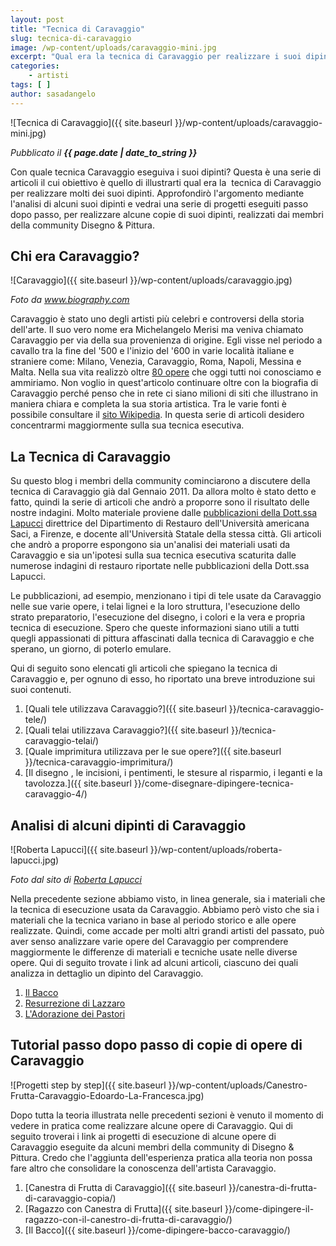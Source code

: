 ```yaml
---
layout: post
title: "Tecnica di Caravaggio"
slug: tecnica-di-caravaggio
image: /wp-content/uploads/caravaggio-mini.jpg
excerpt: "Qual era la tecnica di Caravaggio per realizzare i suoi dipinti? Questa serie di articoli ti spiegherà come Caravaggio realizzò i suoi dipinti."
categories:
    - artisti
tags: [ ]
author: sasadangelo
---
```


![Tecnica di Caravaggio]({{ site.baseurl }}/wp-content/uploads/caravaggio-mini.jpg)

_Pubblicato il **{{ page.date | date_to_string }}**_

Con quale tecnica Caravaggio eseguiva i suoi dipinti? Questa è una serie di articoli il cui obiettivo è quello di illustrarti qual era la  tecnica di Caravaggio per realizzare molti dei suoi dipinti. Approfondirò l'argomento mediante l'analisi di alcuni suoi dipinti e vedrai una serie di progetti eseguiti passo dopo passo, per realizzare alcune copie di suoi dipinti, realizzati dai membri della community Disegno & Pittura.

## Chi era Caravaggio?

![Caravaggio]({{ site.baseurl }}/wp-content/uploads/caravaggio.jpg)

_Foto da www.biography.com_

Caravaggio è stato uno degli artisti più celebri e controversi della storia dell'arte. Il suo vero nome era Michelangelo Merisi ma veniva chiamato Caravaggio per via della sua provenienza di origine. Egli visse nel periodo a cavallo tra la fine del '500 e l'inizio del '600 in varie località italiane e straniere come: Milano, Venezia, Caravaggio, Roma, Napoli, Messina e Malta. Nella sua vita realizzò oltre [80 opere](https://it.wikipedia.org/wiki/Opere_di_Caravaggio) che oggi tutti noi conosciamo e ammiriamo. Non voglio in quest'articolo continuare oltre con la biografia di Caravaggio perché penso che in rete ci siano milioni di siti che illustrano in maniera chiara e completa la sua storia artistica. Tra le varie fonti è possibile consultare il [sito Wikipedia](https://it.wikipedia.org/wiki/Michelangelo_Merisi_da_Caravaggio). In questa serie di articoli desidero concentrarmi maggiormente sulla sua tecnica esecutiva.

## La Tecnica di Caravaggio

Su questo blog i membri della community cominciarono a discutere della tecnica di Caravaggio già dal Gennaio 2011. Da allora molto è stato detto e fatto, quindi la serie di articoli che andrò a proporre sono il risultato delle nostre indagini. Molto materiale proviene dalle [pubblicazioni della Dott.ssa Lapucci](http://www.robertalapucci.com/pdf.html) direttrice del Dipartimento di Restauro dell'Università americana Saci, a Firenze, e docente all'Università Statale della stessa città. Gli articoli che andrò a proporre espongono sia un'analisi dei materiali usati da Caravaggio e sia un'ipotesi sulla sua tecnica esecutiva scaturita dalle numerose indagini di restauro riportate nelle pubblicazioni della Dott.ssa Lapucci.

Le pubblicazioni, ad esempio, menzionano i tipi di tele usate da Caravaggio nelle sue varie opere, i telai lignei e la loro struttura, l'esecuzione dello strato preparatorio, l'esecuzione del disegno, i colori e la vera e propria tecnica di esecuzione. Spero che queste informazioni siano utili a tutti quegli appassionati di pittura affascinati dalla tecnica di Caravaggio e che sperano, un giorno, di poterlo emulare.

Qui di seguito sono elencati gli articoli che spiegano la tecnica di Caravaggio e, per ognuno di esso, ho riportato una breve introduzione sui suoi contenuti.

1. [Quali tele utilizzava Caravaggio?]({{ site.baseurl }}/tecnica-caravaggio-tele/)
2. [Quali telai utilizzava Caravaggio?]({{ site.baseurl }}/tecnica-caravaggio-telai/)
3. [Quale imprimitura utilizzava per le sue opere?]({{ site.baseurl }}/tecnica-caravaggio-imprimitura/)
4. [Il disegno , le incisioni, i pentimenti, le stesure al risparmio, i leganti e la tavolozza.]({{ site.baseurl }}/come-disegnare-dipingere-tecnica-caravaggio-4/)

## Analisi di alcuni dipinti di Caravaggio

![Roberta Lapucci]({{ site.baseurl }}/wp-content/uploads/roberta-lapucci.jpg)

_Foto dal sito di [Roberta Lapucci](http://www.robertalapucci.com/)_

Nella precedente sezione abbiamo visto, in linea generale, sia i materiali che la tecnica di esecuzione usata da Caravaggio. Abbiamo però visto che sia i materiali che la tecnica variano in base al periodo storico e alle opere realizzate. Quindi, come accade per molti altri grandi artisti del passato, può aver senso analizzare varie opere del Caravaggio per comprendere maggiormente le differenze di materiali e tecniche usate nelle diverse opere. Qui di seguito trovate i link ad alcuni articoli, ciascuno dei quali analizza in dettaglio un dipinto del Caravaggio.

1. [Il Bacco](http://www.robertalapucci.com/pdf/2009.pdf)
2. [Resurrezione di Lazzaro](http://www.robertalapucci.com/pdf/1994.pdf)
3. [L'Adorazione dei Pastori](http://www.robertalapucci.com/pdf/1994.pdf)

## Tutorial passo dopo passo di copie di opere di Caravaggio

![Progetti step by step]({{ site.baseurl }}/wp-content/uploads/Canestro-Frutta-Caravaggio-Edoardo-La-Francesca.jpg)

Dopo tutta la teoria illustrata nelle precedenti sezioni è venuto il momento di vedere in pratica come realizzare alcune opere di Caravaggio. Qui di seguito troverai i link ai progetti di esecuzione di alcune opere di Caravaggio eseguite da alcuni membri della community di Disegno & Pittura. Credo che l'aggiunta dell'esperienza pratica alla teoria non possa fare altro che consolidare la conoscenza dell'artista Caravaggio.

1. [Canestra di Frutta di Caravaggio]({{ site.baseurl }}/canestra-di-frutta-di-caravaggio-copia/)
2. [Ragazzo con Canestra di Frutta]({{ site.baseurl }}/come-dipingere-il-ragazzo-con-il-canestro-di-frutta-di-caravaggio/)
3. [Il Bacco]({{ site.baseurl }}/come-dipingere-bacco-caravaggio/)
